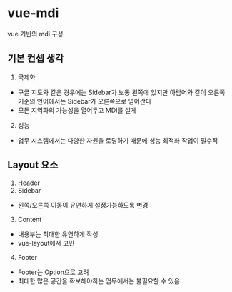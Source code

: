 # vue-mdi
vue 기반의 mdi 구성

## 기본 컨셉 생각

1) 국제화
- 구글 지도와 같은 경우에는 Sidebar가 보통 왼쪽에 있지만 아랍어와 같이 오른쪽 기준의 언어에서는 Sidebar가 오른쪽으로 넘어간다
- 모든 지역화의 가능성을 열어두고 MDI를 설계

2) 성능
- 업무 시스템에서는 다양한 자원을 로딩하기 때문에 성능 최적화 작업이 필수적



## Layout 요소
1) Header
2) Sidebar
- 왼쪽/오른쪽 이동이 유연하게 설정가능하도록 변경
3) Content
- 내용부는 최대한 유연하게 작성
- vue-layout에서 고민 
4) Footer
- Footer는 Option으로 고려
- 최대한 많은 공간을 확보해야하는 업무에서는 불필요할 수 있음

